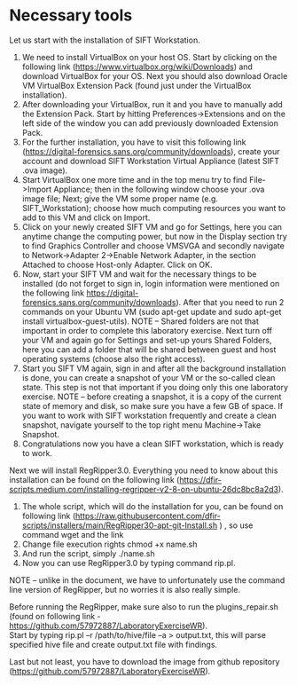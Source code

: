 # Necessary tools
Let us start with the installation of SIFT Workstation.
1. We need to install VirtualBox on your host OS. Start by clicking on the following link (https://www.virtualbox.org/wiki/Downloads) and download VirtualBox for your OS. Next you should also download Oracle VM VirtualBox Extension Pack (found just under the VirtualBox installation). 
2. After downloading your VirtualBox, run it and you have to manually add the Extension Pack. Start by hitting Preferences->Extensions and on the left side of the window you can add previously downloaded Extension Pack.
3. For the further installation, you have to visit this following link (https://digital-forensics.sans.org/community/downloads), create your account and download SIFT Workstation Virtual Appliance (latest SIFT .ova image).
4. Start VirtualBox one more time and in the top menu try to find File->Import Appliance; then in the following window choose your .ova image file; Next; give the VM some proper name (e.g. SIFT_Workstation); choose how much computing resources you want to add to this VM and click on Import. 
5. Click on your newly created SIFT VM and go for Settings, here you can anytime change the computing power, but now in the Display section try to find Graphics Controller and choose VMSVGA and secondly navigate to Network->Adapter 2->Enable Network Adapter, in the section Attached to choose Host-only Adapter. Click on OK.
6. Now, start your SIFT VM and wait for the necessary things to be installed (do not forget to sign in, login information were mentioned on the following link https://digital-forensics.sans.org/community/downloads). After that you need to run 2 commands on your Ubuntu VM (sudo apt-get update and sudo apt-get install virtualbox-guest-utils). NOTE – Shared folders are not that important in order to complete this laboratory exercise. Next turn off your VM and again go for Settings and set-up yours Shared Folders, here you can add a folder that will be shared between guest and host operating systems (choose also the right access). 
7. Start you SIFT VM again, sign in and after all the background installation is done, you can create a snapshot of your VM or the so-called clean state. This step is not that important if you doing only this one laboratory exercise. NOTE – before creating a snapshot, it is a copy of the current state of memory and disk, so make sure you have a few GB of space. If you want to work with SIFT workstation frequently and create a clean snapshot, navigate yourself to the top right menu Machine->Take Snapshot. 
8. Congratulations now you have a clean SIFT workstation, which is ready to work.



Next we will install RegRipper3.0. Everything you need to know about this installation can be found on the following link (https://dfir-scripts.medium.com/installing-regripper-v2-8-on-ubuntu-26dc8bc8a2d3).
1. The whole script, which will do the installation for you, can be found on following link (https://raw.githubusercontent.com/dfir-scripts/installers/main/RegRipper30-apt-git-Install.sh ) , so use command wget and the link
2. Change file execution rights chmod +x name.sh
3. And run the script, simply ./name.sh
4. Now you can use RegRipper3.0 by typing command rip.pl.


NOTE – unlike in the document, we have to unfortunately use the command line version of RegRipper, but no worries it is also really simple.

Before running the RegRipper, make sure also to run the plugins_repair.sh (found on following link - https://github.com/57972887/LaboratoryExerciseWR).  
Start by typing rip.pl –r /path/to/hive/file –a > output.txt, this will parse specified hive file and create output.txt file with findings.  
  
Last but not least, you have to download the image from github repository (https://github.com/57972887/LaboratoryExerciseWR).  